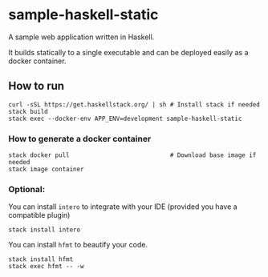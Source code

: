 # sample-haskell-static

A sample web application written in Haskell.

It builds statically to a single executable and can be deployed easily as a docker container.

## How to run
```
curl -sSL https://get.haskellstack.org/ | sh # Install stack if needed
stack build
stack exec --docker-env APP_ENV=development sample-haskell-static
```

### How to generate a docker container
```
stack docker pull                            # Download base image if needed
stack image container
```

### Optional:

You can install `intero` to integrate with your IDE (provided you have a compatible plugin)
```
stack install intero
```

You can install `hfmt` to beautify your code.
```
stack install hfmt
stack exec hfmt -- -w
```